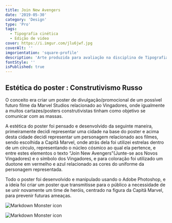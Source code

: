 ```yaml
---
title: Join New Avengers
date: '2019-05-30'
category: 'Design'
type: 'Pro'
tags:
  - Tipografia cinética
  - Edição de video
cover: https://i.imgur.com/jlu6jwf.jpg
coverAlt: ''
imgorientation: 'square-profile'
description: 'Arte produzida para avaliação na disciplina de Tipografia 1, do curso de Design Digital.'
fontStyle: ''
isPublished: true
---
```


## **Estética do poster : Construtivismo Russo**

O conceito era criar um poster de divulgação/promocional de um possível futuro filme da Marvel Studios relacionado ao Vingadores, onde igualmente a muitos cartazes/posters construtivistas tinham como objetivo se comunicar com as massas.

A estética do poster foi pensado e desenvolvido da seguinte maneira, primeiramente decidi representar uma cidade na base do poster e acima desta cidade decidi representar um personagem relacionado aos filmes, sendo escolhida a Capitã Marvel, onde atrás dela foi utilizei estrelas dentro de um círculo, representando o núcleo cósmico ao qual ela pertence, e entre estes elementos o texto “Join New Avengers”(Junte-se aos Novos Vingadores) e o símbolo dos Vingadores, e para coloração foi utilizado um duotone em vermelho e azul relacionado as cores do uniforme da personagem representada.

Todo o poster foi desenvolvido e manipulado usando o Adobe Photoshop, e a ideia foi criar um poster que transmitisse para o público a necessidade de se unir novamente um time de heróis, centrado na figura da Capitã Marvel, para prevenir futuras ameaças.

<img src="https://i.imgur.com/jlu6jwf.jpg"
     alt="Markdown Monster icon"
     class="img-fluid" />

<img src="https://i.imgur.com/SG2navJ.jpg"
     alt="Markdown Monster icon"
     class="img-fluid" />
